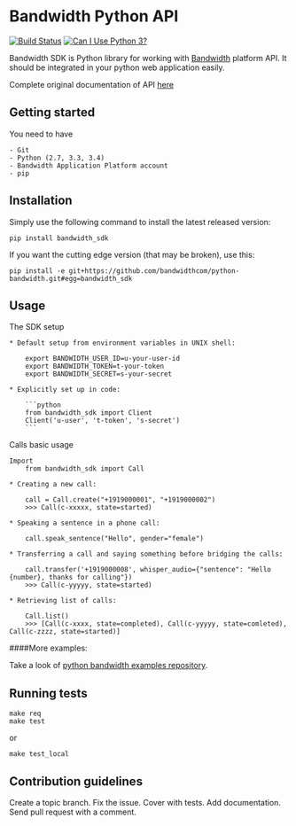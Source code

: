 # Bandwidth Python API

[![Build Status](https://travis-ci.org/bandwidthcom/python-bandwidth.svg?branch=master)](https://travis-ci.org/bandwidthcom/python-bandwidth)
[![Can I Use Python 3?](https://caniusepython3.com/project/bandwidth-sdk.svg)](https://caniusepython3.com/project/bandwidth-sdk)

Bandwidth SDK is Python library for working with [Bandwidth](https://catapult.inetwork.com/pages/home.jsf) platform API.
It should be integrated in your python web application easily.

Complete original documentation of API [here](https://catapult.inetwork.com/docs/)

## Getting started
You need to have

    - Git
    - Python (2.7, 3.3, 3.4)
    - Bandwidth Application Platform account
    - pip

## Installation
Simply use the following command to install the latest released version:

    pip install bandwidth_sdk

If you want the cutting edge version (that may be broken), use this:

    pip install -e git+https://github.com/bandwidthcom/python-bandwidth.git#egg=bandwidth_sdk

## Usage

The SDK setup

    * Default setup from environment variables in UNIX shell:

        export BANDWIDTH_USER_ID=u-your-user-id
        export BANDWIDTH_TOKEN=t-your-token
        export BANDWIDTH_SECRET=s-your-secret

    * Explicitly set up in code:

        ```python
        from bandwidth_sdk import Client
        Client('u-user', 't-token', 's-secret')
        ```

Calls basic usage

    Import
        from bandwidth_sdk import Call

    * Creating a new call:

        call = Call.create("+1919000001", "+1919000002")
        >>> Call(c-xxxxx, state=started)

    * Speaking a sentence in a phone call:

        call.speak_sentence("Hello", gender="female")

    * Transferring a call and saying something before bridging the calls:

        call.transfer('+1919000008', whisper_audio={"sentence": "Hello {number}, thanks for calling"})
        >>> Call(c-yyyyy, state=started)

    * Retrieving list of calls:

        Call.list()
        >>> [Call(c-xxxx, state=completed), Call(c-yyyyy, state=comleted), Call(c-zzzz, state=started)]

####More examples:

Take a look of [python bandwidth examples repository](https://github.com/bandwidthcom/python-bandwidth-examples).

## Running tests

    make req
    make test
or

    make test_local


## Contribution guidelines

Create a topic branch. Fix the issue. Cover with tests. Add documentation. Send pull request with a comment.
